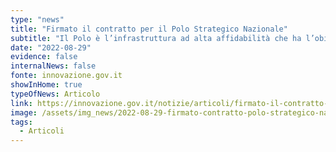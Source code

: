 ```yaml
---
type: "news"
title: "Firmato il contratto per il Polo Strategico Nazionale"
subtitle: "Il Polo è l’infrastruttura ad alta affidabilità che ha l’obiettivo di dotare la Pubblica Amministrazione di efficienti soluzioni cloud"
date: "2022-08-29"
evidence: false
internalNews: false
fonte: innovazione.gov.it
showInHome: true
typeOfNews: Articolo
link: https://innovazione.gov.it/notizie/articoli/firmato-il-contratto-per-il-polo-strategico-nazionale/
image: /assets/img_news/2022-08-29-firmato-contratto-polo-strategico-nazionale.png
tags:
  - Articoli
---
```

